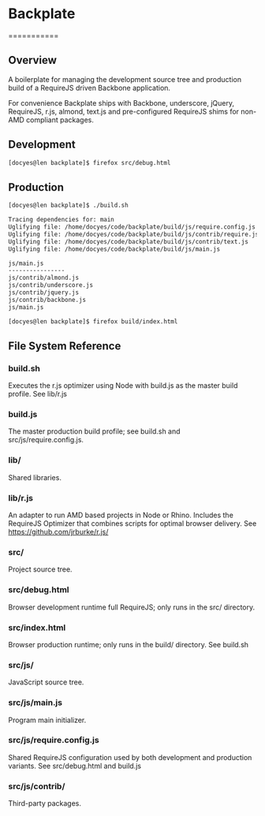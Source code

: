 # Backplate
===========

## Overview

A boilerplate for managing the development source tree and production build of a RequireJS driven Backbone application.

For convenience Backplate ships with Backbone, underscore, jQuery, RequireJS, r.js, almond, text.js 
and pre-configured RequireJS shims for non-AMD compliant packages.

## Development

```sh
[docyes@len backplate]$ firefox src/debug.html
```

## Production
```sh
[docyes@len backplate]$ ./build.sh 

Tracing dependencies for: main
Uglifying file: /home/docyes/code/backplate/build/js/require.config.js
Uglifying file: /home/docyes/code/backplate/build/js/contrib/require.js
Uglifying file: /home/docyes/code/backplate/build/js/contrib/text.js
Uglifying file: /home/docyes/code/backplate/build/js/main.js

js/main.js
----------------
js/contrib/almond.js
js/contrib/underscore.js
js/contrib/jquery.js
js/contrib/backbone.js
js/main.js

[docyes@len backplate]$ firefox build/index.html
```

## File System Reference

### build.sh
Executes the r.js optimizer using Node with build.js as the master build profile. See lib/r.js

### build.js
The master production build profile; see build.sh and src/js/require.config.js.

### lib/ 
Shared libraries.

### lib/r.js
An adapter to run AMD based projects in Node or Rhino. Includes the RequireJS Optimizer that combines scripts for optimal 
browser delivery. See https://github.com/jrburke/r.js/

### src/
Project source tree.

### src/debug.html
Browser development runtime full RequireJS; only runs in the src/ directory.

### src/index.html
Browser production runtime; only runs in the build/ directory. See build.sh

### src/js/
JavaScript source tree.

### src/js/main.js
Program main initializer.

### src/js/require.config.js
Shared RequireJS configuration used by both development and production variants. See src/debug.html and build.js

### src/js/contrib/
Third-party packages.

